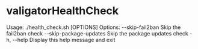 # valigatorHealthCheck

Usage: ./health_check.sh [OPTIONS]
Options:
  --skip-fail2ban         Skip the fail2ban check
  --skip-package-updates  Skip the package updates check
  -h, --help              Display this help message and exit